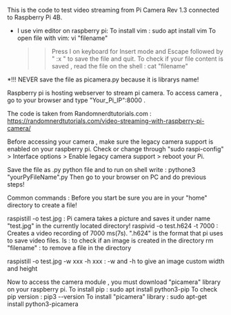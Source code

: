 This is the code to test video streaming from Pi Camera Rev 1.3 connected to Raspberry Pi 4B.
* I use vim editor on raspberry pi: 
  To install vim : sudo apt install vim
  To open file with vim: vi "filename" 
  >> Press I on keyboard for Insert mode and Escape followed by " :x " to save the file and quit.
  To check if your file content is saved , read the file on the shell : cat "filename" 

*!!! NEVER save the file as picamera.py because it is librarys name!


Raspberry pi is hosting webserver to stream pi camera. To access camera , go to your browser and type "Your_Pi_IP":8000 . 

The code is taken from Randomnerdtutorials.com : https://randomnerdtutorials.com/video-streaming-with-raspberry-pi-camera/

Before accessing your camera , make sure the legacy camera support is enabled on your raspberry pi. Check or change through "sudo raspi-config" > Interface options > Enable legacy camera support > reboot your Pi.

Save the file as .py python file and to run on shell write : pythone3 "yourPyFileName".py
Then go to your browser on PC and do previous steps!

Common commands :  Before you start be sure you are in your "home" directory to create a file!
  
  raspistill -o test.jpg  : Pi camera takes a picture and saves it under name "test.jpg" in the currently located directory! 
  raspivid -o test.h624 -t 7000 : Creates a video recording of 7000 ms(7s). ".h624" is the format that pi uses to save video files.
  ls : to check if an image is created in the directory
  rm "filename" : to remove a file in the directory
  
  raspistill -o test.jpg -w xxx -h xxx : -w and -h to give an image custom width and height
  
Now to access the camera module , you must download "picamera" library on your raspberry pi.
   To install pip : sudo apt install python3-pip 
   To check pip version : pip3 --version
   To install "picamera" library : sudo apt-get install python3-picamera
   
